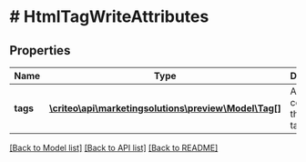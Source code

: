 # # HtmlTagWriteAttributes

## Properties

Name | Type | Description | Notes
------------ | ------------- | ------------- | -------------
**tags** | [**\criteo\api\marketingsolutions\preview\Model\Tag[]**](Tag.md) | An array containing the html tags | [optional]

[[Back to Model list]](../../README.md#models) [[Back to API list]](../../README.md#endpoints) [[Back to README]](../../README.md)
